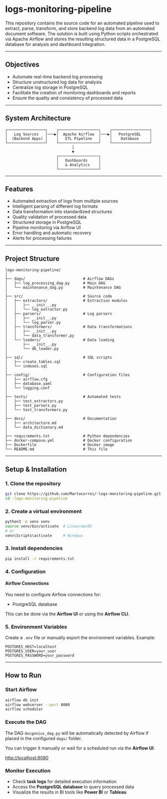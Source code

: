 # logs-monitoring-pipeline

This repository contains the source code for an automated pipeline used to extract, parse, transform, and store backend log data from an automated document software. The solution is built using Python scripts orchestrated via Apache Airflow and stores the resulting structured data in a PostgreSQL database for analysis and dashboard integration.

---

## Objectives

- Automate real-time backend log processing  
- Structure unstructured log data for analysis  
- Centralize log storage in PostgreSQL  
- Facilitate the creation of monitoring dashboards and reports  
- Ensure the quality and consistency of processed data  

---

## System Architecture

```
┌─────────────────┐    ┌──────────────────┐    ┌─────────────────┐
│   Log Sources   │───▶│  Apache Airflow  │───▶│   PostgreSQL    │
│  (Backend Apps) │    │   ETL Pipeline   │    │    Database     │
└─────────────────┘    └──────────────────┘    └─────────────────┘
                              │
                              ▼
                       ┌──────────────────┐
                       │   Dashboards     │
                       │   & Analytics    │
                       └──────────────────┘
```

---

## Features

- Automated extraction of logs from multiple sources  
- Intelligent parsing of different log formats  
- Data transformation into standardized structures  
- Quality validation of processed data  
- Structured storage in PostgreSQL  
- Pipeline monitoring via Airflow UI  
- Error handling and automatic recovery  
- Alerts for processing failures  

---

## Project Structure

```
logs-monitoring-pipeline/
│
├── dags/                          # Airflow DAGs
│   ├── log_processing_dag.py      # Main DAG
│   └── maintenance_dag.py         # Maintenance DAG
│
├── src/                           # Source code
│   ├── extractors/                # Extraction modules
│   │   ├── __init__.py
│   │   └── log_extractor.py
│   ├── parsers/                   # Log parsers
│   │   ├── __init__.py
│   │   └── log_parser.py
│   ├── transformers/              # Data transformations
│   │   ├── __init__.py
│   │   └── data_transformer.py
│   └── loaders/                   # Data loading
│       ├── __init__.py
│       └── db_loader.py
│
├── sql/                           # SQL scripts
│   ├── create_tables.sql
│   └── indexes.sql
│
├── config/                        # Configuration files
│   ├── airflow.cfg
│   ├── database.yaml
│   └── logging.conf
│
├── tests/                         # Automated tests
│   ├── test_extractors.py
│   ├── test_parsers.py
│   └── test_transformers.py
│
├── docs/                          # Documentation
│   ├── architecture.md
│   └── data_dictionary.md
│
├── requirements.txt               # Python dependencies
├── docker-compose.yml             # Docker configuration
├── Dockerfile                     # Docker image
└── README.md                      # This file
```

---

## Setup & Installation

### 1. Clone the repository

```bash
git clone https://github.com/Martacorrei/-logs-monitoring-pipeline.git
cd -logs-monitoring-pipeline
```

### 2. Create a virtual environment

```bash
python3 -m venv venv
source venv/bin/activate  # Linux/macOS
# or
venv\Scripts\activate     # Windows
```

### 3. Install dependencies

```bash
pip install -r requirements.txt
```

### 4. Configuration

#### Airflow Connections

You need to configure Airflow connections for:

- PostgreSQL database

This can be done via the **Airflow UI** or using the **Airflow CLI**.

### 5. Environment Variables

Create a `.env` file or manually export the environment variables. Example:

```env
POSTGRES_HOST=localhost
POSTGRES_USER=your_user
POSTGRES_PASSWORD=your_password
```

---

## How to Run

### Start Airflow

```bash
airflow db init
airflow webserver --port 8080
airflow scheduler
```

### Execute the DAG

The DAG `docgenius_dag.py` will be automatically detected by Airflow if placed in the configured `dags/` folder.

You can trigger it manually or wait for a scheduled run via the **Airflow UI**:

[http://localhost:8080](http://localhost:8080)

### Monitor Execution

- Check **task logs** for detailed execution information  
- Access the **PostgreSQL database** to query processed data  
- Visualize the results in BI tools like **Power BI** or **Tableau**



